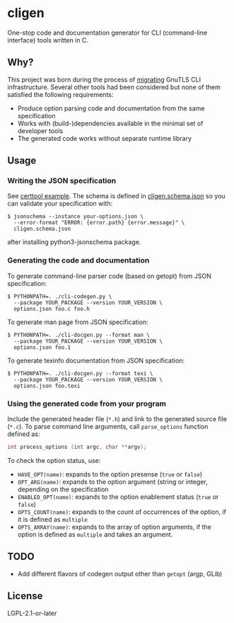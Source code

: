 # cligen

One-stop code and documentation generator for CLI (command-line
interface) tools written in C.

## Why?

This project was born during the process of
[migrating](https://gitlab.com/gnutls/gnutls/-/milestones/23#tab-issues)
GnuTLS CLI infrastructure.  Several other tools had been considered
but none of them satisfied the following requirements:

- Produce option parsing code and documentation from the same
  specification
- Works with (build-)dependencies available in the minimal set of
  developer tools
- The generated code works without separate runtime library

## Usage

### Writing the JSON specification

See [certtool example](fixtures/input/certtool-options.json).  The
schema is defined in [cligen.schema.json](cligen.schema.json) so you
can validate your specification with:

```console
$ jsonschema --instance your-options.json \
  --error-format "ERROR: {error.path} {error.message}" \
  cligen.schema.json
```

after installing python3-jsonschema package.

### Generating the code and documentation

To generate command-line parser code (based on getopt) from JSON
specification:

```console
$ PYTHONPATH=. ./cli-codegen.py \
  --package YOUR_PACKAGE --version YOUR_VERSION \
  options.json foo.c foo.h
```

To generate man page from JSON specification:

```console
$ PYTHONPATH=. ./cli-docgen.py --format man \
  --package YOUR_PACKAGE --version YOUR_VERSION \
  options.json foo.1
```

To generate texinfo documentation from JSON specification:

```console
$ PYTHONPATH=. ./cli-docgen.py --format texi \
  --package YOUR_PACKAGE --version YOUR_VERSION \
  options.json foo.texi
```

### Using the generated code from your program

Include the generated header file (`*.h`) and link to the generated
source file (`*.c`).  To parse command line arguments, call
`parse_options` function defined as:

```c
int process_options (int argc, char **argv);
```

To check the option status, use:

- `HAVE_OPT(name)`: expands to the option presense (`true` or `false`)
- `OPT_ARG(name)`: expands to the option argument (string or integer,
  depending on the specification
- `ENABLED_OPT(name)`: expands to the option enablement status (`true`
  or `false`)
- `OPTS_COUNT(name)`: expands to the count of occurrences of the
  option, if it is defined as `multiple`
- `OPTS_ARRAY(name)`: expands to the array of option arguments, if the
  option is defined as `multiple` and takes an argument.

## TODO

- Add different flavors of codegen output other than `getopt` (argp, GLib)

## License

LGPL-2.1-or-later
